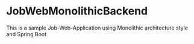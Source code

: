# JobWebMonolithicBackend
This is a sample Job-Web-Application using Monolithic architecture style and Spring Boot

